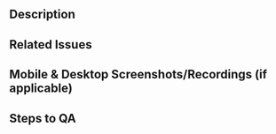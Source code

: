 ## Description

<!-- 
Please do not leave this blank 
This PR [adds/removes/fixes/replaces] the [feature/bug/etc]. 
Specify the type of PR (documentation, feature, bugfix...).
-->

## Related Issues


## Mobile & Desktop Screenshots/Recordings (if applicable)

<!-- Visual changes require screenshots -->


## Steps to QA
<!-- 
Please provide some steps for the reviewer to test your change. 
If you have wrote tests, you can mention that here instead.

1. Click a link
2. Do this thing
3. Validate you see the thing working
-->
